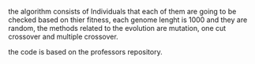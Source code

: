 the algorithm consists of Individuals that each of them are going to be checked based on thier fitness, each genome lenght is 1000 and they are random, the methods related to the evolution are mutation, one cut crossover and multiple crossover.

the code is based on the professors repository.
